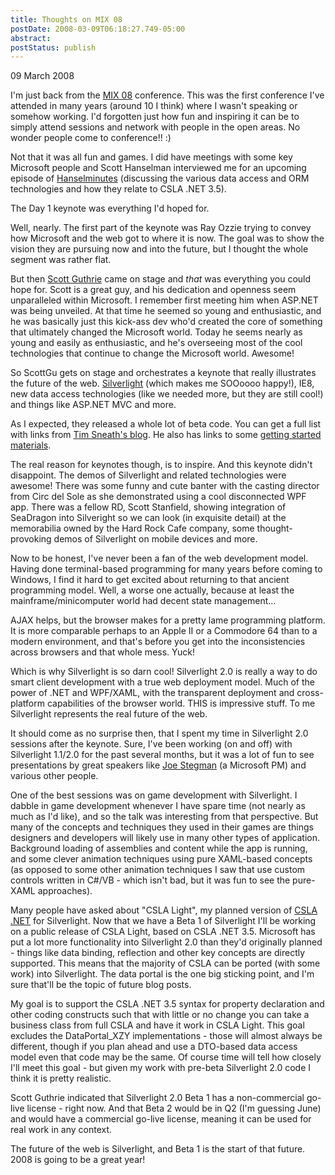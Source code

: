 ```yaml
---
title: Thoughts on MIX 08
postDate: 2008-03-09T06:18:27.749-05:00
abstract: 
postStatus: publish
---
```

09 March 2008

I'm just back from the [MIX 08](http://visitmix.com/2008/) conference. This was the first conference I've attended in many years (around 10 I think) where I wasn't speaking or somehow working. I'd forgotten just how fun and inspiring it can be to simply attend sessions and network with people in the open areas. No wonder people come to conference!! :)

Not that it was all fun and games. I did have meetings with some key Microsoft people and Scott Hanselman interviewed me for an upcoming episode of [Hanselminutes](http://www.hanselminutes.com/) (discussing the various data access and ORM technologies and how they relate to CSLA .NET 3.5).

The Day 1 keynote was everything I'd hoped for.

Well, nearly. The first part of the keynote was Ray Ozzie trying to convey how Microsoft and the web got to where it is now. The goal was to show the vision they are pursuing now and into the future, but I thought the whole segment was rather flat.

But then [Scott Guthrie](http://weblogs.asp.net/scottgu/) came on stage and *that* was everything you could hope for. Scott is a great guy, and his dedication and openness seem unparalleled within Microsoft. I remember first meeting him when ASP.NET was being unveiled. At that time he seemed so young and enthusiastic, and he was basically just this kick-ass dev who'd created the core of something that ultimately changed the Microsoft world. Today he seems nearly as young and easily as enthusiastic, and he's overseeing most of the cool technologies that continue to change the Microsoft world. Awesome!

So ScottGu gets on stage and orchestrates a keynote that really illustrates the future of the web. [Silverlight](http://www.silverlight.net) (which makes me SOOoooo happy!), IE8, new data access technologies (like we needed more, but they are still cool!) and things like ASP.NET MVC and more.

As I expected, they released a whole lot of beta code. You can get a full list with links from [Tim Sneath's blog](http://blogs.msdn.com/tims/archive/2008/03/05/download-links-for-mix08-announcements.aspx). He also has links to some [getting started materials](http://blogs.msdn.com/tims/archive/2008/03/05/so-you-ve-installed-silverlight-2-beta-1-what-next.aspx).

The real reason for keynotes though, is to inspire. And this keynote didn't disappoint. The demos of Silverlight and related technologies were awesome! There was some funny and cute banter with the casting director from Circ del Sole as she demonstrated using a cool disconnected WPF app. There was a fellow RD, Scott Stanfield, showing integration of SeaDragon into Silveright so we can look (in exquisite detail) at the memorabilia owned by the Hard Rock Cafe company, some thought-provoking demos of Silverlight on mobile devices and more.

Now to be honest, I've never been a fan of the web development model. Having done terminal-based programming for many years before coming to Windows, I find it hard to get excited about returning to that ancient programming model. Well, a worse one actually, because at least the mainframe/minicomputer world had decent state management...

AJAX helps, but the browser makes for a pretty lame programming platform. It is more comparable perhaps to an Apple II or a Commodore 64 than to a modern environment, and that's before you get into the inconsistencies across browsers and that whole mess. Yuck!

Which is why Silverlight is so darn cool! Silverlight 2.0 is really a way to do smart client development with a true web deployment model. Much of the power of .NET and WPF/XAML, with the transparent deployment and cross-platform capabilities of the browser world. THIS is impressive stuff. To me Silverlight represents the real future of the web.

It should come as no surprise then, that I spent my time in Silverlight 2.0 sessions after the keynote. Sure, I've been working (on and off) with Silverlight 1.1/2.0 for the past several months, but it was a lot of fun to see presentations by great speakers like [Joe Stegman](http://blogs.msdn.com/jstegman/) (a Microsoft PM) and various other people.

One of the best sessions was on game development with Silverlight. I dabble in game development whenever I have spare time (not nearly as much as I'd like), and so the talk was interesting from that perspective. But many of the concepts and techniques they used in their games are things designers and developers will likely use in many other types of application. Background loading of assemblies and content while the app is running, and some clever animation techniques using pure XAML-based concepts (as opposed to some other animation techniques I saw that use custom controls written in C#/VB - which isn't bad, but it was fun to see the pure-XAML approaches).

Many people have asked about "CSLA Light", my planned version of [CSLA .NET](http://www.lhotka.net/cslanet) for Silverlight. Now that we have a Beta 1 of Silverlight I'll be working on a public release of CSLA Light, based on CSLA .NET 3.5. Microsoft has put a lot more functionality into Silverlight 2.0 than they'd originally planned - things like data binding, reflection and other key concepts are directly supported. This means that the majority of CSLA can be ported (with some work) into Silverlight. The data portal is the one big sticking point, and I'm sure that'll be the topic of future blog posts.

My goal is to support the CSLA .NET 3.5 syntax for property declaration and other coding constructs such that with little or no change you can take a business class from full CSLA and have it work in CSLA Light. This goal excludes the DataPortal\_XZY implementations - those will almost always be different, though if you plan ahead and use a DTO-based data access model even that code may be the same. Of course time will tell how closely I'll meet this goal - but given my work with pre-beta Silverlight 2.0 code I think it is pretty realistic.

Scott Guthrie indicated that Silverlight 2.0 Beta 1 has a non-commercial go-live license - right now. And that Beta 2 would be in Q2 (I'm guessing June) and would have a commercial go-live license, meaning it can be used for real work in any context.

The future of the web is Silverlight, and Beta 1 is the start of that future. 2008 is going to be a great year!
